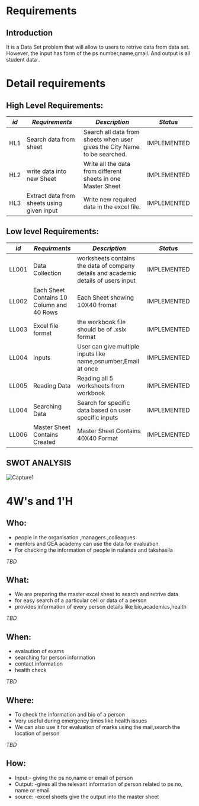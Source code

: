 
# Requirements
## Introduction
It is a Data Set problem that will allow to users to retrive data from data set. However, the input has form of the ps number,name,gmail. And output is  all student data .

# Detail requirements
## High Level Requirements:
|*id*  |*Requirements*  | *Description*  |*Status*  |
| --- | --- | --- | --- |
|HL1 | Search data from sheet |Search all data from sheets when user gives the City Name to be searched.|IMPLEMENTED|
|HL2 | write data into new Sheet  | Write all the data from different sheets in one Master Sheet|IMPLEMENTED |
|HL3 |Extract data from sheets using given input|Write new required data in the excel file. |IMPLEMENTED |



##  Low level Requirements:

|*id*  |*Requirments*  | *Description*  |*Status*  |
| --- | --- | --- | --- |
|LL001 | Data Collection |worksheets contains the data of company details and academic details of users input|IMPLEMENTED
|LL002 | Each Sheet Contains 10 Column and 40 Rows |Each Sheet showing 10X40 fromat|IMPLEMENTED |
|LL003 | Excel file format | the workbook file should be of .xslx format|IMPLEMENTED
|LL004 |Inputs|User can give multiple inputs like name,psnumber,Email at once|IMPLEMENTED
|LL005 |Reading Data|Reading all 5 worksheets from workbook|IMPLEMENTED
|LL004 |Searching Data|Search for specific data based on user specific inputs|IMPLEMENTED
|LL006 | Master Sheet Contains Created  | Master Sheet Contains 40X40 Format|IMPLEMENTED |

  
## SWOT ANALYSIS

![Capture1](https://user-images.githubusercontent.com/78864900/111418016-e833d380-870c-11eb-81e2-626dd342fa8f.PNG)

# 4W&#39;s and 1&#39;H

## Who:
*	people in the organisation ,managers ,colleagues
*	mentors and GEA academy can use the data for evaluation
*	For checking the information of people in nalanda and takshasila


*TBD*

## What:
 *	We are preparing the master excel sheet to search and retrive data
 *	for easy search of a particular cell or data of a person
 *	provides information of every person details like bio,academics,health 


*TBD*

## When:
*	evalaution of exams
*	searching for person information
*	contact information
*	health check



*TBD*

## Where:
*	To check the information and bio of a person
*	Very useful during emergency times like health issues
*	We can also use it for evaluation of marks using the mail,search the location of person


*TBD*

## How:
*	Input:- giving the ps no,name or email of person
*	Output: -gives all the relevant information of person related to ps no, name or email
*	source: -excel sheets  give the output into the master sheet

